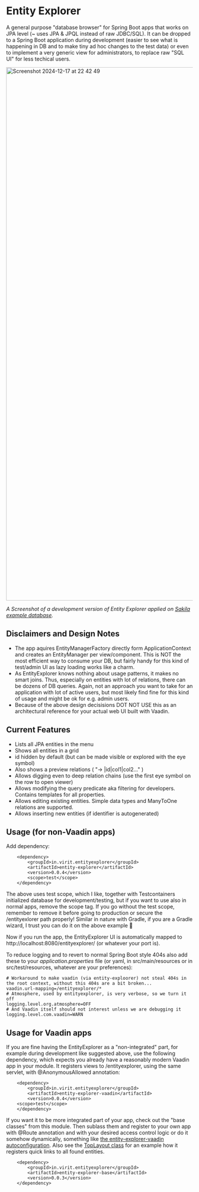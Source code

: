 # Entity Explorer

A general purpose "database browser" for Spring Boot apps that works on JPA level (~ uses JPA &amp; JPQL instead of raw JDBC/SQL). It can be dropped to a Spring Boot application during development (easier to see what is happening in DB and to make tiny ad hoc changes to the test data) or even to implement a very generic view for administrators, to replace raw "SQL UI" for less techical users.

<img width="1439" alt="Screenshot 2024-12-17 at 22 42 49" src="https://github.com/user-attachments/assets/b3479f8d-50e6-4344-a612-d636e9555dfc" />

*A Screenshot of a development version of Entity Explorer applied on [Sakila example database](https://github.com/mstahv/sakila-spring-data-jpa-starter).*

## Disclaimers and Design Notes

 * The app aquires EntityManagerFactory directly form ApplicationContext and creates an EntityManager per view/component. This is NOT the most efficient way to consume your DB, but fairly handy for this kind of test/admin UI as lazy loading works like a charm.
 * As EntityExplorer knows nothing about usage patterns, it makes no smart joins. Thus, especially on entities with lot of relations, there can be dozens of DB queries. Again, not an approach you want to take for an application with lot of active users, but most likely find fine for this kind of usage and might be ok for e.g. admin users.
 * Because of the above design decisisions DOT NOT USE this as an architectural reference for your actual web UI built with Vaadin.

## Current Features

 * Lists all JPA entities in the menu
 * Shows all entities in a grid
  * id hidden by default (but can be made visible or explored with the eye symbol)
  * Also shows a preview relations ( "-> |id|col1|col2..." )
  * Allows digging even to deep relation chains (use the first eye symbol on the row to open viewer)
 * Allows modifying the query predicate aka filtering for developers. Contains templates for all properties.
 * Allows editing existing entities. Simple data types and ManyToOne relations are supported.
 * Allows inserting new entities (if identifier is autogenerated)

## Usage (for non-Vaadin apps)

Add dependency:

		<dependency>
			<groupId>in.virit.entityexplorer</groupId>
			<artifactId>entity-explorer</artifactId>
			<version>0.0.4</version>
			<scope>test</scope>
		</dependency>

The above uses test scope, which I like, together with Testcontainers initialized database for development/testing, but if you want to use also in normal apps, remove the scope tag.  If you go without the test scope, remember to remove it before going to production or secure the /entityexlorer path properly! Similar in nature with Gradle, if you are a Gradle wizard, I trust you can do it on the above example 💪

Now if you run the app, the EntityExplorer UI is automatically mapped to http://localhost:8080/entityexplorer/ (or whatever your port is). 

To reduce logging and to revert to normal Spring Boot style 404s also add these to your *application.properties* file (or yaml, in src/main/resources or in src/test/resources, whatever are your preferences):


```
# Workaround to make vaadin (via entity-exploorer) not steal 404s in the root context, without this 404s are a bit broken...
vaadin.url-mapping=/entityexplorer/*
# Atmosphere, used by entityexplorer, is very verbose, so we turn it off
logging.level.org.atmosphere=OFF
# And Vaadin itself should not interest unless we are debugging it
logging.level.com.vaadin=WARN
```

## Usage for Vaadin apps

If you are fine having the EntityExplorer as a "non-integrated" part, for example during development like suggested above, use the following dependency, which expects you already have a reasonably modern Vaadin app in your module. It registers views to /entityexplorer, using the same servlet, with @AnonymousAllowed annotation:

        <dependency>
            <groupId>in.virit.entityexplorer</groupId>
            <artifactId>entity-explorer-vaadin</artifactId>
            <version>0.0.4</version>
	    <scope>test</scope>
        </dependency>

If you want it to be more integrated part of your app, check out the "base classes" from this module. Then sublass them and register to your own app with @Route annotation and with your desired access control logic or do it somehow dynamically, something like [the entity-explorer-vaadin autoconfiguration](https://github.com/viritin/entityexplorer/blob/main/entity-explorer-vaadin/src/main/java/in/virit/entityexplorer/EntityExplorerVaadinAppAutoconfiguration.java). Also see the [TopLayout class](https://github.com/viritin/entityexplorer/blob/main/entity-explorer-base/src/main/java/in/virit/entityexplorer/TopLayout.java) for an example how it registers quick links to all found entities.

        <dependency>
            <groupId>in.virit.entityexplorer</groupId>
            <artifactId>entity-explorer-base</artifactId>
            <version>0.0.3</version>
        </dependency>
